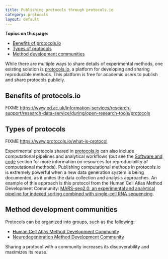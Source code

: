 ```yaml
---
title: Publishing protocols through protocols.io
category: protocols
layout: default
---
```


**Topics on this page:**
- [Benefits of protocols.io](#benefits-of-protocolsio)
- [Types of protocols](#types-of-protocols)
- [Method development communities](#method-development-communities)

While there are multiple ways to share details of experimental methods,
one existing solution is [protocols.io](https://www.protocols.io/),
a platform for developing and sharing reproducible methods.
This platform is free for academic users to publish and share protocols publicly.

## Benefits of protocols.io

FIXME https://www.ed.ac.uk/information-services/research-support/research-data-service/during/open-research-tools/protocols


## Types of protocols

FIXME https://www.protocols.io/what-is-protocol

Experimental protocols shared in [protocols.io](https://www.protocols.io/)
can also include computational pipelines and analytical workflows
(but see the [Software and code](/open-science/code/overview) section 
for more information on resources for reproducibility of computational methods).
Publishing computational methods in protocols.io is extremely powerful 
when a new data generation system is being documented,
as it unites the data collection and analysis approaches.
An example of this approach is this protocol from the Human Cell Atlas Method Development Community:
[MARS-seq2.0: an experimental and analytical pipeline for indexed sorting combined with single-cell RNA sequencing](https://www.protocols.io/view/mars-seq2-0-an-experimental-and-analytical-pipelin-7hkhj4w).

## Method development communities

Protocols can be organized into groups,
such as the following:
- [Human Cell Atlas Method Development Community](https://www.protocols.io/workspaces/hca/publications)
- [Neurodegeneration Method Development Community](https://www.protocols.io/workspaces/neurodegeneration-method-development-community1/publications)

Sharing a protocol with a community increases its discoverability
and maximizes its reuse.
